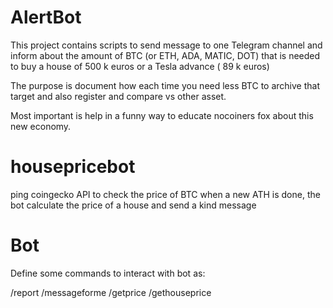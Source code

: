 # AlertBot

This project contains scripts to send message to one Telegram channel and inform about the amount of BTC (or ETH, ADA, MATIC, DOT) that is needed to buy a house of 500 k euros or a Tesla advance ( 89 k euros)

The purpose is document how each time you need less BTC to archive that target and also register and compare vs other asset.

Most important is help in a funny way to educate nocoiners fox about this new economy.

# housepricebot

ping coingecko API to check the price of BTC when a new ATH is done, the bot calculate the price of a house and send a kind message

# Bot

Define some commands to interact with bot as:

/report
/messageforme
/getprice
/gethouseprice 


